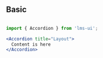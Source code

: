 ## Basic

```jsx

import { Accordion } from 'lms-ui';

<Accordion title="Layout">
  Content is here
</Accordion>

```
